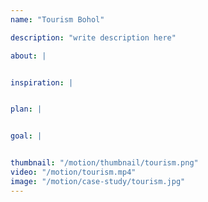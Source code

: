 ```yaml
---
name: "Tourism Bohol"

description: "write description here"

about: |


inspiration: |


plan: |


goal: |


thumbnail: "/motion/thumbnail/tourism.png"
video: "/motion/tourism.mp4"
image: "/motion/case-study/tourism.jpg"
---
```


